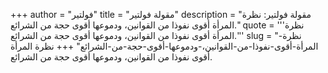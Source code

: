 +++
author = "فولتير"
title = "مقولة فولتير"
description = "مقولة فولتير: نظرة المرأة أقوى نفوذا من القوانين، ودموعها أقوى حجة من الشرائع."
quote = '''نظرة المرأة أقوى نفوذا من القوانين، ودموعها أقوى حجة من الشرائع.'''
slug = "نظرة-المرأة-أقوى-نفوذا-من-القوانين،-ودموعها-أقوى-حجة-من-الشرائع"
+++
نظرة المرأة أقوى نفوذا من القوانين، ودموعها أقوى حجة من الشرائع.

